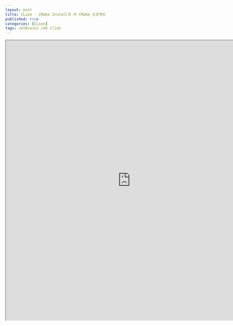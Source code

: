 ```yaml
---
layout: post
title: CLion - CMake Install과 비 CMake 프로젝트
published: true
categories: [CLion]
tags: JetBrains ide clion
---
```

<iframe width="800" height="900" src="https://docs.google.com/document/d/e/2PACX-1vS6Ko3RCk8tPTQUjg5ZPCG4pqe-qNQ-a6S9j_f9ox2B5415x8urr6Q1EyLCBTlPoT0XS7m6Z6v3XNiv/pub?embedded=true"></iframe>    
  